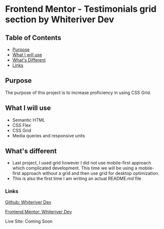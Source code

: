 # Frontend Mentor - Testimonials grid section by Whiteriver Dev

## Table of Contents

- [Purpose](#purpose)
- [What I will use](#what-i-will-use)
- [What's Different](#whats-different)
- [Links](#links)

## Purpose

The purpose of this project is to increase proficiency in using CSS Grid. 

## What I will use

- Semantic HTML
- CSS Flex
- CSS Grid 
- Media queries and responsive units

## What's different

- Last project, I used grid however I did not use mobile-first approach which complicated development. This time we will be using a mobile-first approach without a grid and then use grid for desktop optimization.
- This is also the first time I am writing an actual README.md file


### Links

[Github: Whiteriver Dev](https://github.com/whiteriver-dev)

[Frontend Mentor: Whiteriver Dev](https://www.frontendmentor.io/profile/whiteriver-dev)

Live Site: Coming Soon